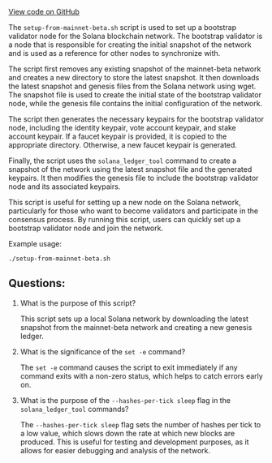 [View code on GitHub](https://github.com/solana-labs/solana/blob/master/multinode-demo/setup-from-mainnet-beta.sh)

The `setup-from-mainnet-beta.sh` script is used to set up a bootstrap validator node for the Solana blockchain network. The bootstrap validator is a node that is responsible for creating the initial snapshot of the network and is used as a reference for other nodes to synchronize with. 

The script first removes any existing snapshot of the mainnet-beta network and creates a new directory to store the latest snapshot. It then downloads the latest snapshot and genesis files from the Solana network using wget. The snapshot file is used to create the initial state of the bootstrap validator node, while the genesis file contains the initial configuration of the network.

The script then generates the necessary keypairs for the bootstrap validator node, including the identity keypair, vote account keypair, and stake account keypair. If a faucet keypair is provided, it is copied to the appropriate directory. Otherwise, a new faucet keypair is generated. 

Finally, the script uses the `solana_ledger_tool` command to create a snapshot of the network using the latest snapshot file and the generated keypairs. It then modifies the genesis file to include the bootstrap validator node and its associated keypairs. 

This script is useful for setting up a new node on the Solana network, particularly for those who want to become validators and participate in the consensus process. By running this script, users can quickly set up a bootstrap validator node and join the network. 

Example usage:
```
./setup-from-mainnet-beta.sh
```
## Questions: 
 1. What is the purpose of this script?
    
    This script sets up a local Solana network by downloading the latest snapshot from the mainnet-beta network and creating a new genesis ledger.

2. What is the significance of the `set -e` command?

    The `set -e` command causes the script to exit immediately if any command exits with a non-zero status, which helps to catch errors early on.

3. What is the purpose of the `--hashes-per-tick sleep` flag in the `solana_ledger_tool` commands?

    The `--hashes-per-tick sleep` flag sets the number of hashes per tick to a low value, which slows down the rate at which new blocks are produced. This is useful for testing and development purposes, as it allows for easier debugging and analysis of the network.